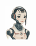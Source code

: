 <div align="center">
    <img src="assets/nvwa.png" height="90" alt="Logo">
    <!-- <h3 style="font-size: 50pt;" align=center><strong>Nüwa</strong></h2> >
  </a>
</div>

<!--
<div align=center>
<h3 style="font-size: 50pt;" align=center><strong>Towards Large Language Model to Be a Traditional Chinese Medicine Doctor</strong></h2>
</div>
>

### 📖 Introduction
we introduce Nüwa, a comprehensive Traditional Chinese Medicine LLM that encompasses the entire training pipeline from Continuous Pre-training and Supervised Instruction Fine-tuning to Reinforcement Learning from AI Feedback. Nuwa outperforms other open-source Chinese medical LLMs within TCM domain, thanks in part to our construction of a large-scale TCM training corpus and TCM dialogue dataset.

<div align="center">
<img src="assets/flowchart.png" width="100%" height="100%">
</div>

### 🔥 News and Updates

✅ [2024/08/15] Nüwa starts releasing dataset, code, etc.

✅ [2024/08/01] Nüwa TCM repo is created.

### 📚 Data

- `data/pretrain`: Contains part of TCM corpus for continuous pre-training the model.

- `data/finetune`: Contains part of TCM-QR for supervised instruction fine-tuning the model.

- `data/reward`: Contains samples for training the reward model.

### ⭐ Code Structure
Training Stage:

| Stage                            |  Python script                                                                                                           | Shell script                                                                        |                      
|:--------------------------------|:------------------------------------------------------------------------------------------------------------------------|:------------------------------------------------------------------------------------|
| Stage 1: Continue Pre-training   |  pretraining.py                     | run_pt.sh   | 
| Stage 2: Supervised Instruction Fine-tuning | supervised_finetuning.py | run_sft.sh  | 
| Stage 3: Reward Modeling        | reward_modeling.py                  | run_rm.sh   | 
| Stage 4: Reinforcement Learning |  rl_training.py                      | run_rl.sh| 


### 🐌 Quick Start

#### 👉 Environment Setup
- To install the required packages, you can create a conda environment.

```sh
conda create --name nvwa-tcm python=3.8
```

- Activate conda environment.

```sh
conda activate nvwa-tcm
```

- Use pip to install required packages.

```sh
pip install -r requirements.txt
```

#### 👉 Download base model

- Please download the LLaMA-Ziya-13B model from the link [Download Link](https://huggingface.co/IDEA-CCNL/Ziya-LLaMA-13B-v1).


#### 👉 Training

- 1. Continuous Pre-training

```sh
bash run_pt.sh
```

- 2. Supervised Instruction Fine-tuning

```sh
bash run_sft.sh
```

The LoRA method is used here, and the parameters need to be merged into the Model

```sh
python merge_peft_adapter.py
```

- 3. Reward Modeling
 
```sh
bash run_rm.sh
```

- 4. Reward Modeling
 
```sh
run_rl.sh
```

#### 👉 Inference

```sh
python inference.py
```




